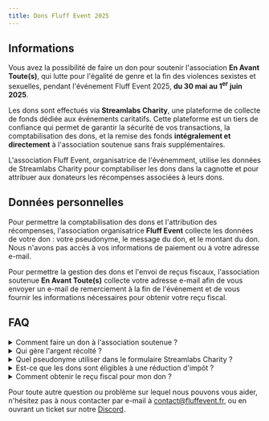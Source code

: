 ```yaml
---
title: Dons Fluff Event 2025
---
```


## Informations

Vous avez la possibilité de faire un don pour soutenir l'association **En Avant Toute(s)**, qui lutte pour l'égalité de genre et la fin des violences sexistes et sexuelles, pendant l'événement Fluff Event 2025, **du 30 mai au 1<sup>er</sup> juin 2025**.

Les dons sont effectués via **Streamlabs Charity**, une plateforme de collecte de fonds dédiée aux événements caritatifs. Cette plateforme est un tiers de confiance qui permet de garantir la sécurité de vos transactions, la comptabilisation des dons, et la remise des fonds **intégralement et directement** à l'association soutenue sans frais supplémentaires.

L'association Fluff Event, organisatrice de l'événemment, utilise les données de Streamlabs Charity pour comptabiliser les dons dans la cagnotte et pour attribuer aux donateurs les récompenses associées à leurs dons.


## Données personnelles

Pour permettre la comptabilisation des dons et l'attribution des récompenses, l'association organisatrice **Fluff Event** collecte les données de votre don : votre pseudonyme, le message du don, et le montant du don. Nous n'avons pas accès à vos informations de paiement ou à votre adresse e-mail.

Pour permettre la gestion des dons et l'envoi de reçus fiscaux, l'association soutenue **En Avant Toute(s)** collecte votre adresse e-mail afin de vous envoyer un e-mail de remerciement à la fin de l'événement et de vous fournir les informations nécessaires pour obtenir votre reçu fiscal.


## FAQ

<details>
<summary>Comment faire un don à l'association soutenue ?</summary>

Pendant l'événement, du 30 mai au 1<sup>er</sup> juin 2025, vous pouvez faire un don à
**En Avant Toute(s)** sur Streamlabs Charity, depuis un lien partagé sur le site de l'événement ou
la chaîne Twitch d'un des participants qui est rattaché à leur cagnotte.

Vous pouvez également acheter des produits dans la boutique en ligne de l'événement, dont les
bénéfices seront comptés dans la cagnotte de l'événement et reversés à l'association.

Une fois l'événement terminé, vous pouvez donner à l'association directement et à tout moment sur
leur site : [don.enavanttoutes.fr/mon-don/~mon-don](https://don.enavanttoutes.fr/mon-don/~mon-don).

</details>

<details>
<summary>Qui gère l'argent récolté ?</summary>

Les dons effectués pendant l'événement sur Streamlabs Charity sont directement reversés à
l'association **En Avant Toute(s)**.

Les achats de la boutique en ligne sont gérés par l'association **Fluff Event**, qui reversera les
bénéfices à l'association en deux temps : après la fermeture de la boutique, puis après la clôture
de l'exercice comptable de l'événement.

</details>

<details>
<summary>Quel pseudonyme utiliser dans le formulaire Streamlabs Charity ?</summary>

Le pseudonyme sera affiché sur les chaînes Twitch des participants et utilisé dans nos outils de
gestion des dons et des récompenses.

Si vous souhaitez participer aux activités du Fluff Event, il est nécessaire d'utiliser votre nom d'utilisateur Twitch, pour que nos outils puissent vous identifier et que vous puissiez
obtenir les récompenses associées à votre don dans le **Fluff Place 2025** par exemple.

Si les activités du Fluff Event ne vous intéressent pas, vous êtes libre d'utiliser le pseudonyme
de votre choix !

</details>

<details>
<summary>Est-ce que les dons sont éligibles à une réduction d'impôt ?</summary>

Oui, les dons réalisés directement à l'association **En Avant Toute(s)** depuis Streamlabs Charity
sont éligibles à une réduction d'impôt.

Cependant, les dons liés aux bénéfices des achats de la boutique en ligne ne le sont pas.

</details>

<details>
<summary>Comment obtenir le reçu fiscal pour mon don ?</summary>

Après la fin de l'événement, vous recevrez un e-mail de l'association **En Avant Toute(s)** pour
vous remercier de votre don et vous indiquer les informations nécessaires à fournir pour obtenir
votre reçu fiscal.

Vous pourrez répondre à cet e-mail avec les informations demandées ou les transmettre au service
donateurs de l'association à l'adresse [dons@enavanttoutes.fr](mailto:dons@enavanttoutes.fr).

</details>

Pour toute autre question ou problème sur lequel nous pouvons vous aider, n'hésitez pas à nous contacter par e-mail à [contact@fluffevent.fr](mailto:contact@fluffevent.fr), ou en ouvrant un ticket sur notre [Discord](https://discord.com/invite/rAesnJHuPe).
